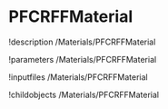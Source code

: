 <!-- MOOSE Documentation Stub: Remove this when content is added. -->

# PFCRFFMaterial
!description /Materials/PFCRFFMaterial

!parameters /Materials/PFCRFFMaterial

!inputfiles /Materials/PFCRFFMaterial

!childobjects /Materials/PFCRFFMaterial
